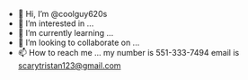 - 👋 Hi, I’m @coolguy620s
- 👀 I’m interested in ...
- 🌱 I’m currently learning ...
- 💞️ I’m looking to collaborate on ...
- 📫 How to reach me ... my number is 551-333-7494 email is scarytristan123@gmail.com

<!---
coolguy620s/coolguy620s is a ✨ special ✨ repository because its `README.md` (this file) appears on your GitHub profile.
You can click the Preview link to take a look at your changes.
--->
